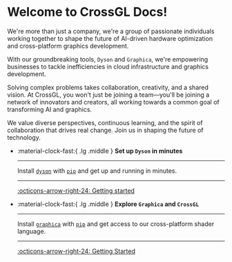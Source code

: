 # Welcome to CrossGL Docs!

We're more than just a company, we're a group of passionate individuals working together to shape the future of AI-driven hardware optimization and cross-platform graphics development.

With our groundbreaking tools, `Dyson` and `Graphica`, we're empowering businesses to tackle inefficiencies in cloud infrastructure and graphics development.

Solving complex problems takes collaboration, creativity, and a shared vision. At CrossGL, you won't just be joining a team—you'll be joining a network of innovators and creators, all working towards a common goal of transforming AI and graphics.

We value diverse perspectives, continuous learning, and the spirit of collaboration that drives real change. Join us in shaping the future of technology.

<div class="grid cards" markdown>

-   :material-clock-fast:{ .lg .middle } __Set up `Dyson` in minutes__

    ---

    Install [`dyson`](https://crossgl.github.io/crossgl-docs/usage/#routing-your-workload) with [`pip`](https://crossgl.github.io/crossgl-docs/getting-started/#quick-start-guide) and get up
    and running in minutes.

    ---

    [:octicons-arrow-right-24: Getting started](https://crossgl.github.io/crossgl-docs/graphica/)

-   :material-clock-fast:{ .lg .middle } __Explore `Graphica` and `CrossGL`__

    ---

    Install [`graphica`](https://crossgl.github.io/crossgl-docs/graphica/) with [`pip`](https://crossgl.github.io/crossgl-docs/graphica/#installation/) and get access to our cross-platform shader language.

    ---

    [:octicons-arrow-right-24: Getting Started](https://crossgl.github.io/crossgl-docs/dyson/)


</div>